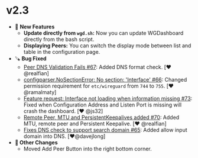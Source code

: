 # v2.3

- 🎉  **New Features**
	- **Update directly from `wgd.sh`:** Now you can update WGDashboard directly from the bash script.
	- **Displaying Peers:** You can switch the display mode between list and table in the configuration page.
- 🪚  **Bug Fixed**
	- [Peer DNS Validation Fails #67](https://github.com/WGDashboard/WGDashboard/issues/67): Added DNS format check. [❤️ @realfian]
	- [configparser.NoSectionError: No section: 'Interface' #66](https://github.com/WGDashboard/WGDashboard/issues/66): Changed permission requirement for `etc/wireguard` from `744` to `755`. [❤️ @ramalmaty]
	- [Feature request: Interface not loading when information missing #73](https://github.com/WGDashboard/WGDashboard/issues/73): Fixed when Configuration Address and Listen Port is missing will crash the dashboard. [❤️ @js32]
	- [Remote Peer, MTU and PersistentKeepalives added #70](https://github.com/WGDashboard/WGDashboard/pull/70): Added MTU, remote peer and Persistent Keepalive. [❤️ @realfian]
	- [Fixes DNS check to support search domain #65](https://github.com/WGDashboard/WGDashboard/pull/65): Added allow input domain into DNS. [❤️@davejlong]
- **🧐  Other Changes**
	- Moved Add Peer Button into the right bottom corner.